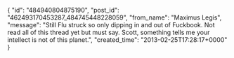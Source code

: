  {
   "id": "484940804875190",
   "post_id": "462493170453287_484745448228059",
   "from_name": "Maximus Legis",
   "message": "Still Flu struck so only dipping in and out of Fuckbook. Not read all of this thread yet but must say. Scott, something tells me your intellect is not of this planet.",
   "created_time": "2013-02-25T17:28:17+0000"
 }
